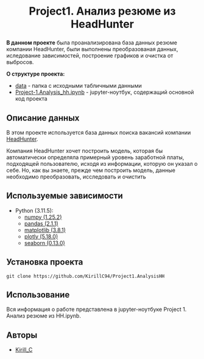 # <center> Project1. Анализ резюме из HeadHunter </center>

### 


**В данном проекте** была проанализирована база данных резюме компании HeadHunter, были выполнены преобразованая данных, иследование зависимостей, построение графиков и очистка от выбросов. 

**О структуре проекта:**
* [data](./data) - папка с исходными табличными данными
* [Project-1.Analysis_hh.ipynb](Project-1.Analysis_hh.ipynb) - jupyter-ноутбук, содержащий основной код проекта


## Описание данных
В этом проекте используется база данных поиска вакансий компании [HeadHunter](https://www.hh.ru).

Компания HeadHunter хочет построить модель, которая бы автоматически определяла примерный уровень заработной платы, подходящей пользователю, исходя из информации, которую он указал о себе. Но, как вы знаете, прежде чем построить модель, данные необходимо преобразовать, исследовать и очистить

## Используемые зависимости
* Python (3.11.5):
    * [numpy (1.25.2)](https://numpy.org)
    * [pandas (2.1.1)](https://pandas.pydata.org)
    * [matplotlib (3.8.1)](https://matplotlib.org)
    * [plotly (5.18.0)](https://plotly.com/python/)
    * [seaborn (0.13.0)](https://seaborn.pydata.org)

## Установка проекта

```
git clone https://github.com/KirillC94/Project1.AnalysisHH
```

## Использование
Вся информация о работе представлена в jupyter-ноутбуке Project 1. Анализ резюме из HH.ipynb.

## Авторы

* [Kirill_C](https://t.me/kirill_c_94)
